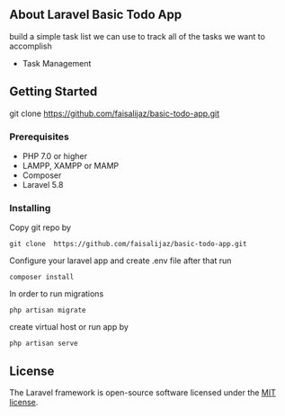 
## About Laravel Basic Todo App

build a simple task list we can use to track all of the tasks we want to accomplish

- Task Management

## Getting Started

git clone  https://github.com/faisalijaz/basic-todo-app.git

### Prerequisites

- PHP 7.0 or higher
- LAMPP, XAMPP or MAMP
- Composer
- Laravel 5.8


### Installing

Copy git repo by 

```
git clone  https://github.com/faisalijaz/basic-todo-app.git
```

Configure your laravel app and create .env file after that run
```
composer install
```

In order to run migrations 
```
php artisan migrate
```

create virtual host or run app by
```
php artisan serve
```

## License

The Laravel framework is open-source software licensed under the [MIT license](https://opensource.org/licenses/MIT).
